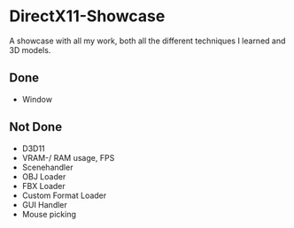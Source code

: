 # DirectX11-Showcase
A showcase with all my work, both all the different techniques I learned and 3D models.

## Done
- Window

## Not Done
- D3D11
- VRAM-/ RAM usage, FPS
- Scenehandler
- OBJ Loader
- FBX Loader
- Custom Format Loader
- GUI Handler
- Mouse picking
